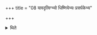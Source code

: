 +++
title = "08 यावदृत्विग्भ्यो धिष्णियेभ्यः प्रसर्पकेभ्य"

+++

<details><summary>थिते</summary>

यावदृत्विग्भ्यो धिष्णियेभ्यः प्रसर्पकेभ्य आप्तं मन्येतेत्यपरम् ८
</details>
